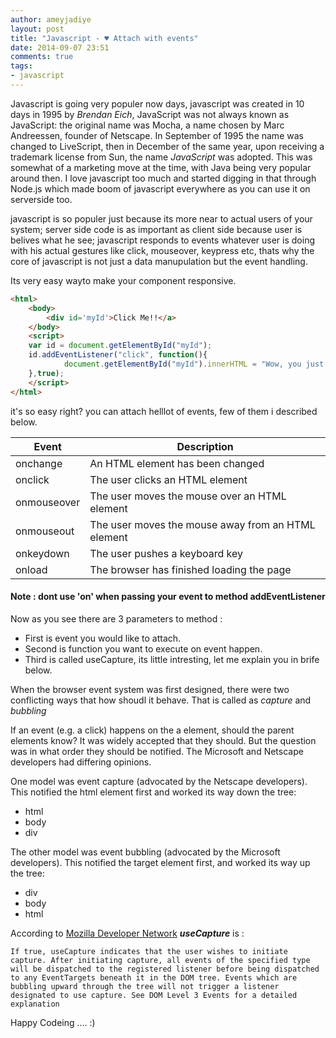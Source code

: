 ```yaml
---
author: ameyjadiye
layout: post
title: "Javascript - ♥ Attach with events"
date: 2014-09-07 23:51
comments: true
tags:
- javascript
---
```


Javascript is going very populer now days, javascript was created in 10 days in 1995 by _Brendan Eich_, JavaScript was not always known as JavaScript: the original name was Mocha, a name chosen by Marc Andreessen, founder of Netscape. In September of 1995 the name was changed to LiveScript, then in December of the same year, upon receiving a trademark license from Sun, the name *JavaScript* was adopted. This was somewhat of a marketing move at the time, with Java being very popular around then. I love javascript too much and started digging in that through Node.js which made boom of javascript everywhere as you can use it on serverside too.

javascript is so populer just because its more near to actual users of your system; server side code is as important as client side because user is belives what he see; javascript responds to events whatever user is doing with his actual gestures like click, mouseover, keypress etc, thats why the core of javascript is not just a data manupulation but the event handling.

Its very easy wayto make your component responsive.

```html
<html>
    <body>
        <div id='myId'>Click Me!!</a>
    </body>
    <script>
	var id = document.getElementById("myId");
	id.addEventListener("click", function(){
    		document.getElementById("myId").innerHTML = "Wow, you just clicked me, i'm on 7th sky!";
	},true);
    </script>
</html>
```

it's so easy right? you can attach helllot of events, few of them i described below.


|Event      | Description                                        |
|-----------| ---------------------------------------------------|
|onchange   | An HTML element has been changed                   |
|onclick    | The user clicks an HTML element                    |
|onmouseover| The user moves the mouse over an HTML element      |
|onmouseout | The user moves the mouse away from an HTML element |
|onkeydown  | The user pushes a keyboard key                     |
|onload     | The browser has finished loading the page          |

#### Note : dont use 'on' when passing your event to method addEventListener

Now as you see there are 3 parameters to method :

+ First is event you would like to attach.
+ Second is function you want to execute on event happen.
+ Third is called useCapture, its little intresting, let me explain you in brife below.

When the browser event system was first designed, there were two conflicting ways that how shoudl it behave. That is called as *capture* and *bubbling*

If an event (e.g. a click) happens on the a element, should the parent elements know? It was widely accepted that they should. But the question was in what order they should be notified. The Microsoft and Netscape developers had differing opinions.

One model was event capture (advocated by the Netscape developers). This notified the html element first and worked its way down the tree:

+ html
+ body
+ div

The other model was event bubbling (advocated by the Microsoft developers). This notified the target element first, and worked its way up the tree:

+ div
+ body
+ html

According to [Mozilla Developer Network](https://developer.mozilla.org/en-US/docs/Web/API/EventTarget.addEventListener)  ***useCapture*** is :

```
If true, useCapture indicates that the user wishes to initiate capture. After initiating capture, all events of the specified type will be dispatched to the registered listener before being dispatched to any EventTargets beneath it in the DOM tree. Events which are bubbling upward through the tree will not trigger a listener designated to use capture. See DOM Level 3 Events for a detailed explanation
```

Happy Codeing .... :)
